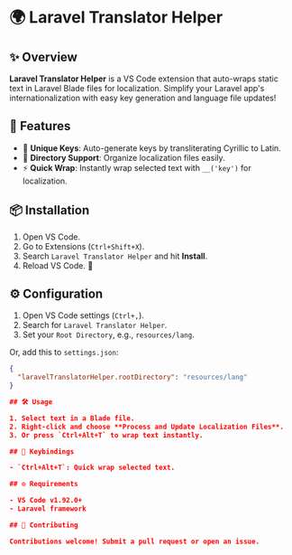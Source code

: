 # 🌍 Laravel Translator Helper

## ✨ Overview

**Laravel Translator Helper** is a VS Code extension that auto-wraps static text in Laravel Blade files for localization. Simplify your Laravel app's internationalization with easy key generation and language file updates!

## 🚀 Features

- 🔑 **Unique Keys**: Auto-generate keys by transliterating Cyrillic to Latin.
- 📂 **Directory Support**: Organize localization files easily.
- ⚡ **Quick Wrap**: Instantly wrap selected text with `__('key')` for localization.

## 📦 Installation

1. Open VS Code.
2. Go to Extensions (`Ctrl+Shift+X`).
3. Search `Laravel Translator Helper` and hit **Install**.
4. Reload VS Code. 🎉

## ⚙️ Configuration

1. Open VS Code settings (`Ctrl+,`).
2. Search for `Laravel Translator Helper`.
3. Set your `Root Directory`, e.g., `resources/lang`.

Or, add this to `settings.json`:

```json
{
  "laravelTranslatorHelper.rootDirectory": "resources/lang"
}

## 🛠️ Usage

1. Select text in a Blade file.
2. Right-click and choose **Process and Update Localization Files**.
3. Or press `Ctrl+Alt+T` to wrap text instantly.

## 🎹 Keybindings

- `Ctrl+Alt+T`: Quick wrap selected text.

## ⚙️ Requirements

- VS Code v1.92.0+
- Laravel framework

## 🤝 Contributing

Contributions welcome! Submit a pull request or open an issue.

